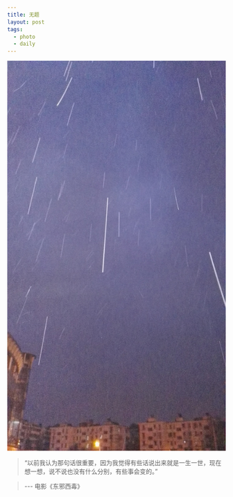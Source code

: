 ```yaml
---
title: 无题 
layout: post
tags:
  - photo
  - daily
---
```


![](/media/files/2016/01/12/snow_0640.jpg)


> “以前我认为那句话很重要，因为我觉得有些话说出来就是一生一世，现在想一想，说不说也没有什么分别，有些事会变的。” 
	
>	--- 电影《东邪西毒》
